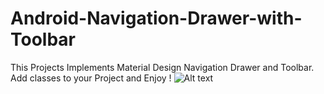 # Android-Navigation-Drawer-with-Toolbar
This Projects Implements Material Design Navigation Drawer and Toolbar. Add classes to your Project and Enjoy !
![Alt text](C:/Users/Lenovo/Desktop/maxresdefault.jpg?raw=true "Optional Title")



